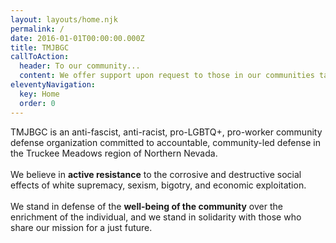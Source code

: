 ```yaml
---
layout: layouts/home.njk
permalink: /
date: 2016-01-01T00:00:00.000Z
title: TMJBGC
callToAction:
  header: To our community...
  content: We offer support upon request to those in our communities targeted by white supremacists and other agents of oppression and exploitation. We also offer trainings and concealed pistol license assistance.
eleventyNavigation:
  key: Home
  order: 0
---
```


TMJBGC is an anti-fascist, anti-racist, pro-LGBTQ+, pro-worker community defense organization committed to accountable, community-led defense in the Truckee Meadows region of Northern Nevada.<br /><br />We believe in **active resistance** to the corrosive and destructive social effects of white supremacy, sexism, bigotry, and economic exploitation.<br /><br />We stand in defense of the **well-being of the community** over the enrichment of the individual, and we stand in solidarity with those who share our mission for a just future.
